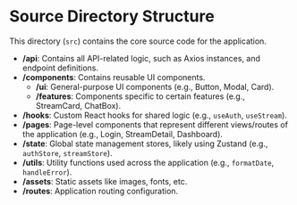 # Source Directory Structure

This directory (`src`) contains the core source code for the application.

- **/api**: Contains all API-related logic, such as Axios instances, and endpoint definitions.
- **/components**: Contains reusable UI components.
  - **/ui**: General-purpose UI components (e.g., Button, Modal, Card).
  - **/features**: Components specific to certain features (e.g., StreamCard, ChatBox).
- **/hooks**: Custom React hooks for shared logic (e.g., `useAuth`, `useStream`).
- **/pages**: Page-level components that represent different views/routes of the application (e.g., Login, StreamDetail, Dashboard).
- **/state**: Global state management stores, likely using Zustand (e.g., `authStore`, `streamStore`).
- **/utils**: Utility functions used across the application (e.g., `formatDate`, `handleError`).
- **/assets**: Static assets like images, fonts, etc.
- **/routes**: Application routing configuration. 
